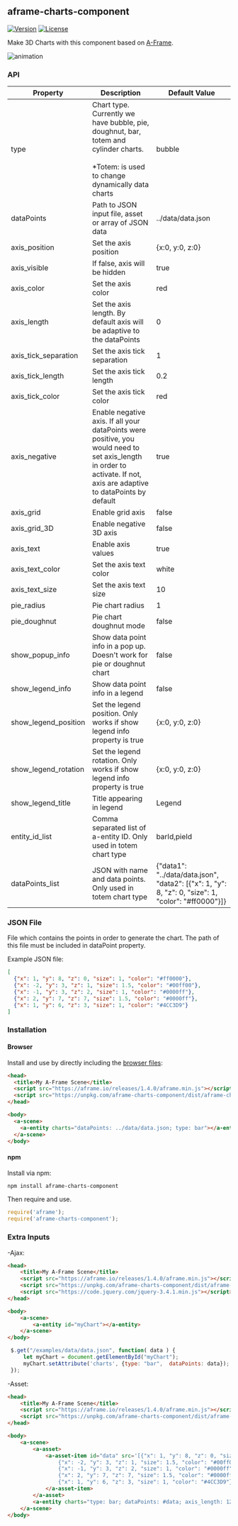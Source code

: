 ## aframe-charts-component

[![Version](http://img.shields.io/npm/v/aframe-charts-component.svg?style=flat-square)](https://npmjs.org/package/aframe-charts-component)
[![License](http://img.shields.io/npm/l/aframe-charts-component.svg?style=flat-square)](https://npmjs.org/package/aframe-charts-component)

Make 3D Charts with this component based on [A-Frame](https://aframe.io).

![animation](https://github.com/adrixp/aframe-charts-component/blob/master/img/all.gif)

### API

| Property | Description | Default Value |
| -------- | ----------- | ------------- |
| type         | Chart type. Currently we have bubble, pie, doughnut, bar, totem and cylinder charts. <br /><br />*Totem: is used to change dynamically data charts           |  bubble             |
| dataPoints | Path to JSON input file, asset or array of JSON data |  ../data/data.json  |          |
| axis_position         | Set the axis position            |  {x:0, y:0, z:0}           |
| axis_visible         | If false, axis will be hidden            |  true             |
| axis_color         | Set the axis color            |  red             |
| axis_length         | Set the axis length. By default axis will be adaptive to the dataPoints            |  0             |
| axis_tick_separation         | Set the axis tick separation            |  1             |
| axis_tick_length         | Set the axis tick length            |  0.2             |
| axis_tick_color         | Set the axis tick color            |  red             |
| axis_negative         | Enable negative axis. If all your dataPoints were positive, you would need to set axis_length in order to activate. If not, axis are adaptive to dataPoints by default            |  true             |
| axis_grid         | Enable grid axis            |  false             |
| axis_grid_3D         | Enable negative 3D axis            |  false             |
| axis_text         | Enable axis values            |  true             |
| axis_text_color         | Set the axis text color            |  white             |
| axis_text_size         | Set the axis text size           |  10            |
| pie_radius         | Pie chart radius            |  1             |
| pie_doughnut         | Pie chart doughnut mode           |  false            |
| show_popup_info         | Show data point info in a pop up. Doesn't work for pie or doughnut chart           |  false            |
| show_legend_info         | Show data point info in a legend           |  false            |
| show_legend_position         | Set the legend position. Only works if show legend info property is true           |  {x:0, y:0, z:0}            |
| show_legend_rotation         | Set the legend rotation. Only works if show legend info property is true           |  {x:0, y:0, z:0}            |
| show_legend_title         | Title appearing in legend           |  Legend            |
| entity_id_list          | Comma separated list of a-entity ID. Only used in totem chart type           |  barId,pieId           |
| dataPoints_list         | JSON with name and data points. Only used in totem chart type           |  {"data1": "../data/data.json", "data2": [{"x": 1, "y": 8, "z": 0, "size": 1, "color": "#ff0000"}]}            |

### JSON File
File which contains the points in order to generate the chart. The path of this file must be included in dataPoint property.

Example JSON file:

```json
[
  {"x": 1, "y": 8, "z": 0, "size": 1, "color": "#ff0000"},
  {"x": -2, "y": 3, "z": 1, "size": 1.5, "color": "#00ff00"},
  {"x": -1, "y": 3, "z": 2, "size": 1, "color": "#0000ff"},
  {"x": 2, "y": 7, "z": 7, "size": 1.5, "color": "#0000ff"},
  {"x": 1, "y": 6, "z": 3, "size": 1, "color": "#4CC3D9"}
]  
```


### Installation

#### Browser

Install and use by directly including the [browser files](dist):

```html
<head>
  <title>My A-Frame Scene</title>
  <script src="https://aframe.io/releases/1.4.0/aframe.min.js"></script>
  <script src="https://unpkg.com/aframe-charts-component/dist/aframe-charts-component.min.js"></script>
</head>

<body>
  <a-scene>
    <a-entity charts="dataPoints: ../data/data.json; type: bar"></a-entity>
  </a-scene>
</body>
```

#### npm

Install via npm:

```bash
npm install aframe-charts-component
```

Then require and use.

```js
require('aframe');
require('aframe-charts-component');
```

### Extra Inputs

-Ajax:
```html
<head>
    <title>My A-Frame Scene</title>
    <script src="https://aframe.io/releases/1.4.0/aframe.min.js"></script>
    <script src="https://unpkg.com/aframe-charts-component/dist/aframe-charts-component.min.js"></script>
    <script src="https://code.jquery.com/jquery-3.4.1.min.js"></script>
</head>

<body>
    <a-scene>
        <a-entity id="myChart"></a-entity>
    </a-scene>
</body>
```

```JavaScript
 $.get("/examples/data/data.json", function( data ) {
     let myChart = document.getElementById("myChart");
     myChart.setAttribute('charts', {type: "bar",  dataPoints: data});
 }); 
```

-Asset:
```html
<head>
    <title>My A-Frame Scene</title>
    <script src="https://aframe.io/releases/1.4.0/aframe.min.js"></script>
    <script src="https://unpkg.com/aframe-charts-component/dist/aframe-charts-component.min.js"></script>
</head>

<body>
    <a-scene>
        <a-asset>
            <a-asset-item id="data" src='[{"x": 1, "y": 8, "z": 0, "size": 1, "color": "#ff0000"},
                {"x": -2, "y": 3, "z": 1, "size": 1.5, "color": "#00ff00"},
                {"x": -1, "y": 3, "z": 2, "size": 1, "color": "#0000ff"},
                {"x": 2, "y": 7, "z": 7, "size": 1.5, "color": "#0000ff"},
                {"x": 1, "y": 6, "z": 3, "size": 1, "color": "#4CC3D9"}]'>
            </a-asset-item>
        </a-asset>
        <a-entity charts="type: bar; dataPoints: #data; axis_length: 12"></a-entity>
    </a-scene>
</body>
```
